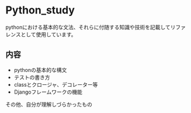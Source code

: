 # Python_study
pythonにおける基本的な文法、それらに付随する知識や技術を記載してリファレンスとして使用しています。

## 内容

- pythonの基本的な構文
- テストの書き方
- classとクロージャ、デコレーター等
- Djangoフレームワークの機能

その他、自分が理解しづらかったもの
